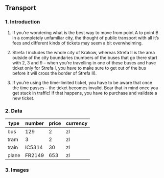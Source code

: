 ## Transport
### 1. Introduction
1. If you’re wondering what is the best way to move from point A to point B in a completely unfamiliar city, the thought of public transport with all it’s fees and different kinds of tickets may seem a bit overwhelming. 

2. Strefa I includes the whole city of Krakow, whereas Strefa II is the area outside of the city boundaries (numbers of the buses that go there start with 2, 3 and 9 – when you’re travelling in one of these buses and have ticket only for Strefa I, you have to make sure to get out of the bus before it will cross the border of Strefa II). 

3. If you’re using the time-limited ticket, you have to be aware that once the time passes – the ticket becomes invalid. Bear that in mind once you get stuck in traffic! If that happens, you have to purchase and validate a new ticket.

### 2. Data 
| type | number | price | currency |
| --- | --- | --- | --- |
| bus | 129 | 2 | zl |
| tram | 3 | 2 | zl|
| train | IC5314 | 30 | zl |
| plane | FR2149 | 653 | zl |


### 3. Images

